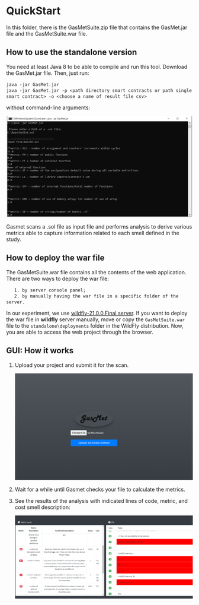 # QuickStart
In this folder, there is the GasMetSuite.zip file that contains the GasMet.jar file and the GasMetSuite.war file.
## How to use the standalone version

You need at least Java 8 to be able to compile and run this tool.
Download the GasMet.jar file.
Then, just run:

    java -jar GasMet.jar
    java -jar GasMet.jar -p <path directory smart contracts or path single smart contract> -o <choose a name of result file csv>

without command-line arguments:

![commandLine](https://github.com/paperSubmition2020/GasmetReplicationPackage/blob/master/GasMetToolSuite/image/commandLine.png)

Gasmet scans a .sol file as input file and performs analysis to derive various metrics able to capture information related to each smell defined in the study.

## How to deploy the war file

The GasMetSuite.war file contains all the contents of the web application.
There are two ways to deploy the war file:

	   1. by server console panel;
	   2. by manually having the war file in a specific folder of the server.
	   
In our experiment, we use [wildfly-21.0.0.Final server](https://www.wildfly.org/downloads/). 
If you want to deploy the war file in  **wildfly**  server manually, move or copy the `GasMetSuite.war` file to the `standalone\deployments` folder in the WildFly distribution.
Now, you are able to access the web project through the browser.

## GUI: How it works

 1. Upload your project and submit it for the scan.  
 
     ![home](https://github.com/paperSubmition2020/GasmetReplicationPackage/blob/master/GasMetToolSuite/image/Immagine1.png)
 2. Wait for a while until Gasmet checks your file to calculate the metrics.
 3. See the results of the analysis with indicated lines of code, metric, and cost smell description:
 
    ![Result](https://github.com/paperSubmition2020/GasmetReplicationPackage/blob/master/GasMetToolSuite/image/Immagine2.png)

